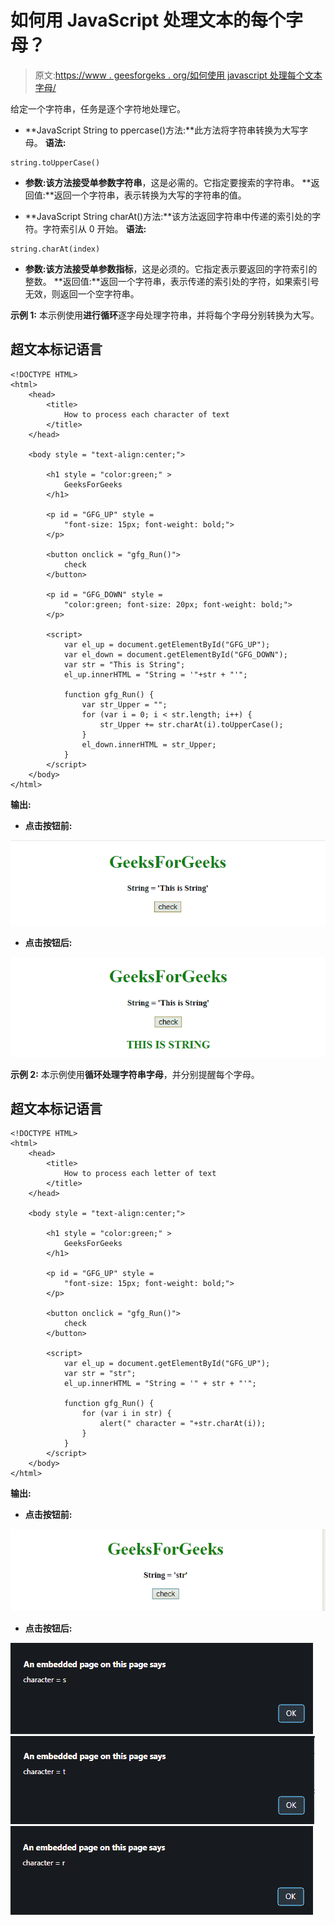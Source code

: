 # 如何用 JavaScript 处理文本的每个字母？

> 原文:[https://www . geesforgeks . org/如何使用 javascript 处理每个文本字母/](https://www.geeksforgeeks.org/how-to-process-each-letter-of-text-using-javascript/)

给定一个字符串，任务是逐个字符地处理它。

*   **JavaScript String to ppercase()方法:**此方法将字符串转换为大写字母。
    **语法:**

```
string.toUpperCase()
```

*   **参数:**该方法接受单参数**字符串**，这是必需的。它指定要搜索的字符串。
    **返回值:**返回一个字符串，表示转换为大写的字符串的值。

*   **JavaScript String charAt()方法:**该方法返回字符串中传递的索引处的字符。字符索引从 0 开始。
    **语法:**

```
string.charAt(index)
```

*   **参数:**该方法接受单参数**指标**，这是必须的。它指定表示要返回的字符索引的整数。
    **返回值:**返回一个字符串，表示传递的索引处的字符，如果索引号无效，则返回一个空字符串。

**示例 1:** 本示例使用**进行循环**逐字母处理字符串，并将每个字母分别转换为大写。

## 超文本标记语言

```
<!DOCTYPE HTML>
<html>
    <head>
        <title>
            How to process each character of text
        </title>
    </head>

    <body style = "text-align:center;">

        <h1 style = "color:green;" >
            GeeksForGeeks
        </h1>

        <p id = "GFG_UP" style =
            "font-size: 15px; font-weight: bold;">
        </p>

        <button onclick = "gfg_Run()">
            check
        </button>

        <p id = "GFG_DOWN" style =
            "color:green; font-size: 20px; font-weight: bold;">
        </p>

        <script>
            var el_up = document.getElementById("GFG_UP");
            var el_down = document.getElementById("GFG_DOWN");
            var str = "This is String";
            el_up.innerHTML = "String = '"+str + "'";

            function gfg_Run() {
                var str_Upper = "";
                for (var i = 0; i < str.length; i++) {
                    str_Upper += str.charAt(i).toUpperCase();
                }
                el_down.innerHTML = str_Upper;
            }        
        </script>
    </body>
</html>                   
```

**输出:**

*   **点击按钮前:**

![](img/2172bbdf18de8057f2dcc3ea92d3a93e.png)

*   **点击按钮后:**

![](img/3eb73072d146ce038c8414a2c5cbdbe9.png)

**示例 2:** 本示例使用**循环处理字符串字母**，并分别提醒每个字母。

## 超文本标记语言

```
<!DOCTYPE HTML>
<html>
    <head>
        <title>
            How to process each letter of text
        </title>
    </head>

    <body style = "text-align:center;">

        <h1 style = "color:green;" >
            GeeksForGeeks
        </h1>

        <p id = "GFG_UP" style =
            "font-size: 15px; font-weight: bold;">
        </p>

        <button onclick = "gfg_Run()">
            check
        </button>

        <script>
            var el_up = document.getElementById("GFG_UP");
            var str = "str";
            el_up.innerHTML = "String = '" + str + "'";

            function gfg_Run() {
                for (var i in str) {
                    alert(" character = "+str.charAt(i));
                }
            }        
        </script>
    </body>
</html>                   
```

**输出:**

*   **点击按钮前:**

![](img/2ac4b257098d8d74860286556098f12a.png)

*   **点击按钮后:**

![](img/7e82df3aaebc3281f6f641aaf6ba4e6e.png) ![](img/1d986974731fe15a2051a0366c7d299a.png) ![](img/ade6aa94fe6027c346a3318a1d5cb04b.png)